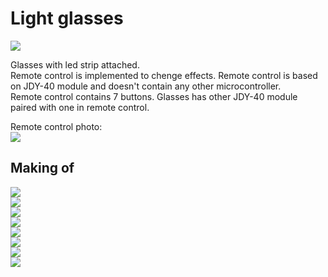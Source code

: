 
# Light glasses

![](photos/20240901_203052.jpg)  

Glasses with led strip attached.      
Remote control is implemented to chenge effects. Remote control is based on JDY-40 module and doesn't contain any other microcontroller.    
Remote control contains 7 buttons.
Glasses has other JDY-40 module paired with one in remote control.     

Remote control photo:  
![](photos/20240901_013206.jpg)   

## Making of

![](photos/20240901_012207.jpg)  
![](photos/20240901_012216.jpg)  
![](photos/20240901_012322.jpg)  
![](photos/20240901_192515.jpg)  
![](photos/20240901_192621.jpg)  
![](photos/20240901_202606.jpg)  
![](photos/20240901_202940.jpg)  
![](photos/20240901_203016.jpg)  